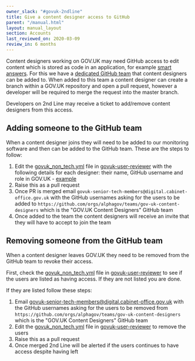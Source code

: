 ```yaml
---
owner_slack: "#govuk-2ndline"
title: Give a content designer access to GitHub
parent: "/manual.html"
layout: manual_layout
section: Accounts
last_reviewed_on: 2020-03-09
review_in: 6 months
---
```


Content designers working on GOV.UK may need GitHub access to edit content
which is stored as code in an application, for example
[smart answers][smart-answers-github]. For this we have a
[dedicated GitHub team][github-team] that content designers can be added to.
When added to this team a content designer can create a branch within a GOV.UK
repository and open a pull request, however a developer will be required to
merge the request into the master branch.

Developers on 2nd Line may receive a ticket to add/remove content designers
from this access.

## Adding someone to the GitHub team

When a content designer joins they will need to be added to our monitoring
software and then can be added to the GitHub team. These are the steps to
follow:

1. Edit the [govuk_non_tech.yml][] file in [govuk-user-reviewer][] with the
   following details for each designer: their name, GitHub username and role in
   GOV.UK - [example][user-example]
1. Raise this as a pull request
1. Once PR is merged email
   `govuk-senior-tech-members@digital.cabinet-office.gov.uk`
   with the GitHub usernames asking for the users to be added to
   `https://github.com/orgs/alphagov/teams/gov-uk-content-designers`
   which is the "GOV.UK Content Designers" GitHub team
1. Once added to the team the content designers will receive an invite that
   they will have to accept to join the team

## Removing someone from the GitHub team

When a content designer leaves GOV.UK they need to be removed from the GitHub
team to revoke their access.

First, check the [govuk_non_tech.yml][] file in [govuk-user-reviewer][] to see
if the users are listed as having access. If they are not listed you are done.

If they are listed follow these steps:

1. Email govuk-senior-tech-members@digital.cabinet-office.gov.uk
   with the GitHub usernames asking for the users to be removed from
   `https://github.com/orgs/alphagov/teams/gov-uk-content-designers`
   which is the "GOV.UK Content Designers" GitHub team
1. Edit the [govuk_non_tech.yml][] file in [govuk-user-reviewer][] to remove
   the users
1. Raise this as a pull request
1. Once merged 2nd Line will be alerted if the users continues to have
   access despite having left

[smart-answers-github]: https://github.com/alphagov/smart-answers
[github-team]: https://github.com/orgs/alphagov/teams/gov-uk-content-designers
[govuk_non_tech.yml]: https://github.com/alphagov/govuk-user-reviewer/blob/master/config/govuk_non_tech.yml
[govuk-user-reviewer]: https://github.com/alphagov/govuk-user-reviewer
[user-example]: https://github.com/alphagov/govuk-user-reviewer/commit/24fc52955ce1247966b6d2069028ff4189915fe1
